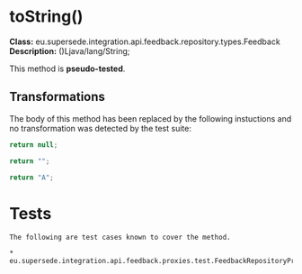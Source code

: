 # toString()

**Class:** eu.supersede.integration.api.feedback.repository.types.Feedback
**Description:** ()Ljava/lang/String;

This method is **pseudo-tested**.


## Transformations


The body of this method has been replaced by the following instuctions and no transformation was detected by the test suite:

```Java
return null;
```

```Java
return "";
```

```Java
return "A";
```




# Tests
    The following are test cases known to cover the method.

    * eu.supersede.integration.api.feedback.proxies.test.FeedbackRepositoryProxyTest.eu.supersede.integration.api.feedback.proxies.test.FeedbackRepositoryProxyTest 


